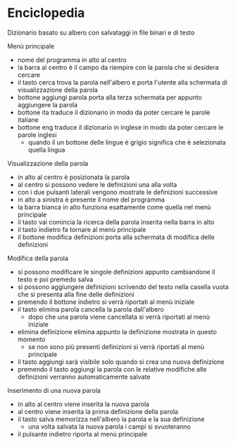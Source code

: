 # Enciclopedia
Dizionario basato su albero con salvataggi in file binari e di testo

Menù principale
 - nome del programma in alto al centro
 - la barra al centro è il campo da riempire con la parola che si desidera cercare
 - il tasto cerca trova la parola nell'albero e porta l'utente alla schermata di visualizzazione della parola
 - bottone aggiungi parola porta alla terza schermata per appunto aggiungere la parola
 - bottone ita traduce il dizionario in modo da poter cercare le parole italiane
 - bottone eng traduce il dizionario in inglese in modo da poter cercare le parole inglesi
    - quando il un bottone delle lingue è grigio significa che è selezionata quella lingua

Visualizzazione della parola
 - in alto al centro è posizionata la parola
 - al centro si possono vedere le definizioni una alla volta
 - con i due pulsanti laterali vengono mostrate le definizioni successive
 - in alto a sinistra è presente il nome del programma
 - la barra bianca in alto funziona esattamente come quella nel menù principale
 - il tasto vai comincia la ricerca della parola inserita nella barra in alto
 - il tasto indietro fa tornare al menù principale
 - il bottone modifica definizioni porta alla schermata di modifica delle definizioni

Modifica della parola
 - si possono modificare le singole definizioni appunto cambiandone il testo e poi premedo salva
 - si possono aggiungere definizioni scrivendo del testo nella casella vuota che si presenta alla fine delle definizioni
 - premendo il bottone indietro si verrà riportati al menù iniziale
 - il tasto elimina parola cancella la parola dall'albero
    - dopo che una parola viene cancellata si verrà riportati al menù iniziale
 - elimina definizione elimina appunto la definizione mostrata in questo momento
    - se non sono più presenti definizioni si verrà riportati al menù principale
 - il tasto aggiungi sarà visibile solo quando si crea una nuova definizione
 - premendo il tasto aggiungi la parola con le relative modifiche alle definizioni verranno automaticamente salvate


Inserimento di una nuova parola
 - in alto al centro viene inserita la nuova parola
 - al centro viene inserita la prima definizione della parola
 - il tasto salva memorizza nell'albero la parola e la sua definizione
    - una volta salvata la nuova parola i campi si svuoteranno
 - il pulsante indietro riporta al menù principale
